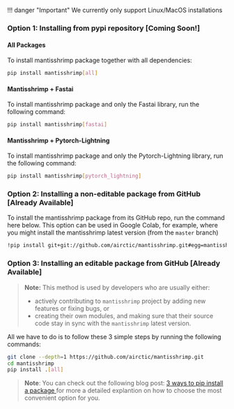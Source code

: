 !!! danger "Important"
  We currently only support Linux/MacOS installations


### Option 1: Installing from pypi repository **[Coming Soon!]**
 
#### All Packages
To install mantisshrimp package together with all dependencies:

```bash
pip install mantisshrimp[all]
```

#### Mantisshrimp + Fastai
To install mantisshrimp package and only the Fastai library, run the following command:

```bash
pip install mantisshrimp[fastai]
```

#### Mantisshrimp + Pytorch-Lightning
To install mantisshrimp package and only the Pytorch-Lightning library, run the following command:

```bash
pip install mantisshrimp[pytorch_lightning]
```

### Option 2: Installing a non-editable package from GitHub **[Already Available]**

To install the mantisshrimp package from its GitHub repo, run the command here below. This option can be used in Google Colab,
for example, where you might install the mantisshrimp latest version (from the `master` branch)

```bash
!pip install git+git://github.com/airctic/mantisshrimp.git#egg=mantisshrimp[all]
```

### Option 3: Installing an editable package from GitHub **[Already Available]**
> **Note:** This method is used by developers who are usually either:
>
> - actively contributing to `mantisshrimp` project by adding new features or fixing bugs, or 
> - creating their own modules, and making sure that their source code stay in sync with the `mantisshrimp` latest version.

All we have to do is to follow these 3 simple steps by running the following commands:

```bash
git clone --depth=1 https://github.com/airctic/mantisshrimp.git
cd mantisshrimp
pip install .[all]
```

> **Note**: You can check out the following blog post: [3 ways to pip install a package ](https://ai-fast-track.github.io/blog/python/2020/03/17/how-to-pip-install-package.html) for more a detailed explantion on how to choose the most convenient option 
for you. 

